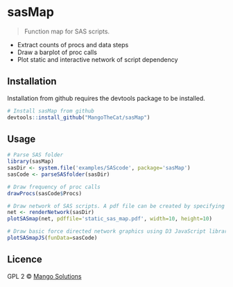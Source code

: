 # sasMap

> Function map for SAS scripts.

- Extract counts of procs and data steps
- Draw a barplot of proc calls
- Plot static and interactive network of script dependency


## Installation
Installation from github requires the devtools package to be installed.

```R
# Install sasMap from github
devtools::install_github("MangoTheCat/sasMap")
```
## Usage
```R
# Parse SAS folder
library(sasMap)
sasDir <- system.file('examples/SAScode', package='sasMap')
sasCode <- parseSASfolder(sasDir)

# Draw frequency of proc calls
drawProcs(sasCode$Procs)

# Draw network of SAS scripts. A pdf file can be created by specifying the file name.
net <- renderNetwork(sasDir)
plotSASmap(net, pdffile='static_sas_map.pdf', width=10, height=10)

# Draw basic force directed network graphics using D3 JavaScript library
plotSASmapJS(funData=sasCode)
```

## Licence
GPL 2 © [Mango Solutions](https://github.com/mangothecat)